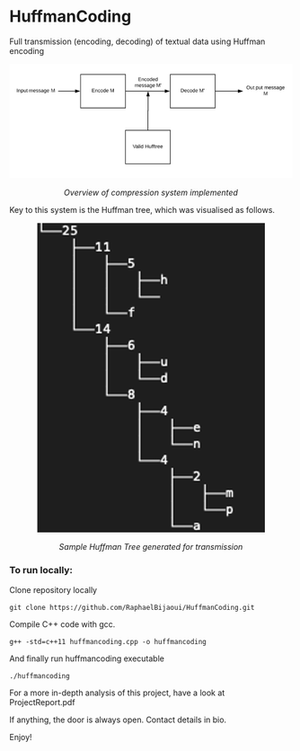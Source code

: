 # HuffmanCoding
Full transmission (encoding, decoding) of textual data using Huffman encoding 

<p align="center">
  <img src="https://github.com/RaphaelBijaoui/images/blob/master/huffman2.png">
</p>
<p align="center">
  <i>Overview of compression system implemented</i>
</p>

Key to this system is the Huffman tree, which was visualised as follows.

<p align="center">
  <img src="https://github.com/RaphaelBijaoui/images/blob/master/huffman1.png">
</p>
<p align="center">
  <i>Sample Huffman Tree generated for transmission</i>
</p>

### To run locally:
Clone repository locally
```
git clone https://github.com/RaphaelBijaoui/HuffmanCoding.git
```
Compile C++ code with gcc. 
```
g++ -std=c++11 huffmancoding.cpp -o huffmancoding
```
And finally run huffmancoding executable
```
./huffmancoding
```

For a more in-depth analysis of this project, have a look at ProjectReport.pdf

If anything, the door is always open. Contact details in bio.

Enjoy!

